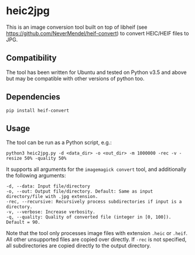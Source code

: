 # heic2jpg

This is an image conversion tool built on top of libheif (see https://github.com/NeverMendel/heif-convert) to convert HEIC/HEIF files to JPG.

## Compatibility
The tool has been written for Ubuntu and tested on Python v3.5 and above but may be compatible with other versions of python too.

## Dependencies
```
pip install heif-convert
```

## Usage

The tool can be run as a Python script, e.g.:
```
python3 heic2jpg.py -d <data_dir> -o <out_dir> -m 1000000 -rec -v -resize 50% -quality 50%
```
It supports all arguments for the `imagemagick convert` tool, and additionally the following arguments:
```
-d, --data: Input file/directory
-o, --out: Output file/directory. Default: Same as input directory/file with .jpg extension.
-rec, --recursive: Recursively process subdirectories if input is a directory.
-v, --verbose: Increase verbosity.
-q, --quality: Quality of converted file (integer in [0, 100]). Default = 90.
```

Note that the tool only processes image files with extension `.heic` or `.heif`. All other unsupported files are copied over directly. If `-rec` is not specified, all subdirectories are copied directly to the output directory.